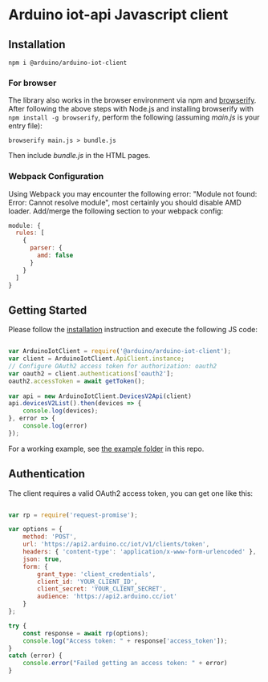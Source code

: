 # Arduino iot-api Javascript client

## Installation

```shell
npm i @arduino/arduino-iot-client
```


### For browser

The library also works in the browser environment via npm and [browserify](http://browserify.org/). After following
the above steps with Node.js and installing browserify with `npm install -g browserify`,
perform the following (assuming *main.js* is your entry file):

```shell
browserify main.js > bundle.js
```

Then include *bundle.js* in the HTML pages.

### Webpack Configuration

Using Webpack you may encounter the following error: "Module not found: Error:
Cannot resolve module", most certainly you should disable AMD loader. Add/merge
the following section to your webpack config:

```javascript
module: {
  rules: [
    {
      parser: {
        amd: false
      }
    }
  ]
}
```

## Getting Started

Please follow the [installation](#installation) instruction and execute the following JS code:

```javascript

var ArduinoIotClient = require('@arduino/arduino-iot-client');
var client = ArduinoIotClient.ApiClient.instance;
// Configure OAuth2 access token for authorization: oauth2
var oauth2 = client.authentications['oauth2'];
oauth2.accessToken = await getToken();
    
var api = new ArduinoIotClient.DevicesV2Api(client)    
api.devicesV2List().then(devices => {
    console.log(devices);
}, error => {
    console.log(error)
});
```

For a working example, see [the example folder](https://github.com/arduino/iot-client-js/tree/master/example) in this repo.

## Authentication

The client requires a valid OAuth2 access token, you can get one like this:

```javascript

var rp = require('request-promise');

var options = {
    method: 'POST',
    url: 'https://api2.arduino.cc/iot/v1/clients/token',
    headers: { 'content-type': 'application/x-www-form-urlencoded' },
    json: true,
    form: {
        grant_type: 'client_credentials',
        client_id: 'YOUR_CLIENT_ID',
        client_secret: 'YOUR_CLIENT_SECRET',
        audience: 'https://api2.arduino.cc/iot'
    }
};

try {
    const response = await rp(options);
    console.log("Access token: " + response['access_token']);
}
catch (error) {
    console.error("Failed getting an access token: " + error)
}
```